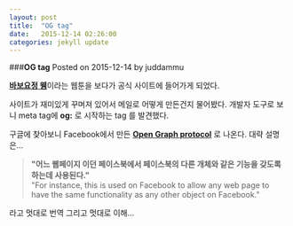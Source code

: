 ```yaml
---
layout: post
title:  "OG tag"
date:   2015-12-14 02:26:00
categories: jekyll update
---
```


###**OG tag** 
Posted on 2015-12-14 by juddammu


[**바보요정 웽**](http://www.wooeng.com)이라는 웹툰을 보다가 공식 사이트에 들어가게 되었다.

사이트가 재미있게 꾸며져 있어서 메일로 어떻게 만든건지 물어봤다.
개발자 도구로 보니 meta tag에 **og:** 로 시작하는  tag 를 발견했다.

구글에 찾아보니 Facebook에서 만든 [**Open Graph protocol**](http://ogp.me/) 로 나온다.
대략 설명은...


>**"어느 웹페이지 이던 페이스북에서 페이스북의 다른 개체와 같은 
기능을 갖도록 하는데 사용된다."**  
>"For instance, this is used on Facebook to allow 
any web page to have the same functionality 
as any other object on Facebook."


라고 멋대로 번역 그리고 멋대로 이해...



